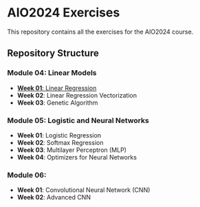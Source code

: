 # AIO2024 Exercises

This repository contains all the exercises for the AIO2024 course.

## Repository Structure

### Module 04: Linear Models
- [**Week 01**: Linear Regression](https://github.com/Nhutan410/AIO-Exercise/tree/master/module04/week01_linear_regression)
- **Week 02**: Linear Regression Vectorization
- **Week 03**: Genetic Algorithm

### Module 05: Logistic and Neural Networks
- **Week 01**: Logistic Regression
- **Week 02**: Softmax Regression
- **Week 03**: Multilayer Perceptron (MLP)
- **Week 04**: Optimizers for Neural Networks

### Module 06:
- **Week 01**: Convolutional Neural Network (CNN)
- **Week 02**: Advanced CNN


